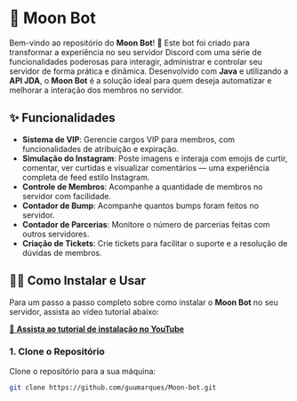 # 🌙 **Moon Bot**

Bem-vindo ao repositório do **Moon Bot**! 🌙 Este bot foi criado para transformar a experiência no seu servidor Discord com uma série de funcionalidades poderosas para interagir, administrar e controlar seu servidor de forma prática e dinâmica. Desenvolvido com **Java** e utilizando a **API JDA**, o **Moon Bot** é a solução ideal para quem deseja automatizar e melhorar a interação dos membros no servidor.

## ✨ **Funcionalidades**

- **Sistema de VIP**: Gerencie cargos VIP para membros, com funcionalidades de atribuição e expiração.
- **Simulação do Instagram**: Poste imagens e interaja com emojis de curtir, comentar, ver curtidas e visualizar comentários — uma experiência completa de feed estilo Instagram.
- **Controle de Membros**: Acompanhe a quantidade de membros no servidor com facilidade.
- **Contador de Bump**: Acompanhe quantos bumps foram feitos no servidor.
- **Contador de Parcerias**: Monitore o número de parcerias feitas com outros servidores.
- **Criação de Tickets**: Crie tickets para facilitar o suporte e a resolução de dúvidas de membros.

## 🧑‍💻 **Como Instalar e Usar**

Para um passo a passo completo sobre como instalar o **Moon Bot** no seu servidor, assista ao vídeo tutorial abaixo:

[🎥 **Assista ao tutorial de instalação no YouTube**](https://www.youtube.com/watch?v=LFsxkWME7M0&t=2s)

### 1. Clone o Repositório

Clone o repositório para a sua máquina:

```bash
git clone https://github.com/guumarques/Moon-bot.git
